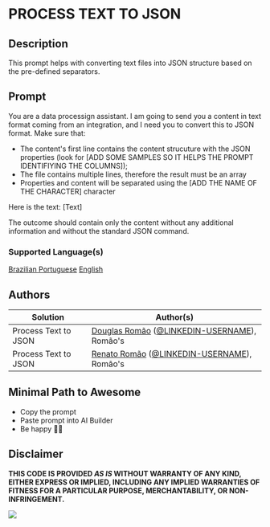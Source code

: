 # PROCESS TEXT TO JSON 

## Description

This prompt helps with converting text files into JSON structure based on the pre-defined separators.

## Prompt
You are a data processign assistant.
I am going to send you a content in text format coming from an integration, and I need you to convert this to JSON format.
Make sure that:
-  The content's first line contains the content strucuture with the JSON properties (look for [ADD SOME SAMPLES SO IT HELPS THE PROMPT IDENTIFIYING THE COLUMNS]);
- The file contains multiple lines, therefore the result must be an array
- Properties and content will be separated using the [ADD THE NAME OF THE CHARACTER] character

Here is the text: [Text] 

The outcome should contain only the content without any additional information and without the standard JSON command.

### Supported Language(s)

[Brazilian Portuguese](./pt-br/prompt.md)
[English](./en-us/prompt.md)

## Authors

Solution|Author(s)
--------|---------
Process Text to JSON | [Douglas Romão](https://www.github.com/douglasromao) ([@LINKEDIN-USERNAME](https://www.linkedin.com/in/douglas-romao/)), Romão's
Process Text to JSON | [Renato Romão](https://www.github.com/renatoromao) ([@LINKEDIN-USERNAME](https://www.linkedin.com/in/renatoromao/)), Romão's

## Minimal Path to Awesome

* Copy the prompt
* Paste prompt into AI Builder
* Be happy 🙂🚀

## Disclaimer

**THIS CODE IS PROVIDED *AS IS* WITHOUT WARRANTY OF ANY KIND, EITHER EXPRESS OR IMPLIED, INCLUDING ANY IMPLIED WARRANTIES OF FITNESS FOR A PARTICULAR PURPOSE, MERCHANTABILITY, OR NON-INFRINGEMENT.**

<img src="https://m365-visitor-stats.azurewebsites.net/powerplatform-prompts/samples/ai-builder/sample" aria-hidden="true" />
